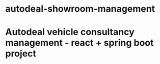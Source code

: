 # autodeal-showroom-management
# Autodeal vehicle  consultancy management - react + spring boot project
